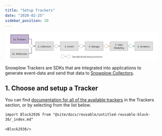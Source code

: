 ```yaml
---
title: "Setup Trackers"
date: "2020-02-25"
sidebar_position: 20
---
```


![](images/snowplow-aws-pipeline-trackers.png)

Snowplow Trackers are SDKs that are integrated into applications to generate event-data and send that data to [Snowplow Collectors](/docs/migrated/setup-snowplow-on-aws/setup-the-snowplow-collector/).

## 1\. Choose and setup a Tracker

You can find [documentation for all of the available trackers](/docs/migrated/collecting-data/collecting-from-own-applications/) in the Trackers section, or by selecting from the list below.

```mdx-code-block
import Block2936 from "@site/docs/reusable/untitled-reusable-block-38/_index.md"

<Block2936/>
```
